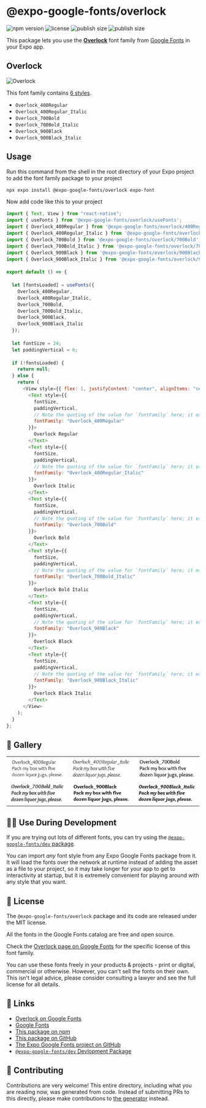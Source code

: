 # @expo-google-fonts/overlock

![npm version](https://flat.badgen.net/npm/v/@expo-google-fonts/overlock)
![license](https://flat.badgen.net/github/license/expo/google-fonts)
![publish size](https://flat.badgen.net/packagephobia/install/@expo-google-fonts/overlock)
![publish size](https://flat.badgen.net/packagephobia/publish/@expo-google-fonts/overlock)

This package lets you use the [**Overlock**](https://fonts.google.com/specimen/Overlock) font family from [Google Fonts](https://fonts.google.com/) in your Expo app.

## Overlock

![Overlock](./font-family.png)

This font family contains [6 styles](#-gallery).

- `Overlock_400Regular`
- `Overlock_400Regular_Italic`
- `Overlock_700Bold`
- `Overlock_700Bold_Italic`
- `Overlock_900Black`
- `Overlock_900Black_Italic`

## Usage

Run this command from the shell in the root directory of your Expo project to add the font family package to your project

```sh
npx expo install @expo-google-fonts/overlock expo-font
```

Now add code like this to your project

```js
import { Text, View } from "react-native";
import { useFonts } from '@expo-google-fonts/overlock/useFonts';
import { Overlock_400Regular } from '@expo-google-fonts/overlock/400Regular';
import { Overlock_400Regular_Italic } from '@expo-google-fonts/overlock/400Regular_Italic';
import { Overlock_700Bold } from '@expo-google-fonts/overlock/700Bold';
import { Overlock_700Bold_Italic } from '@expo-google-fonts/overlock/700Bold_Italic';
import { Overlock_900Black } from '@expo-google-fonts/overlock/900Black';
import { Overlock_900Black_Italic } from '@expo-google-fonts/overlock/900Black_Italic';

export default () => {

  let [fontsLoaded] = useFonts({
    Overlock_400Regular, 
    Overlock_400Regular_Italic, 
    Overlock_700Bold, 
    Overlock_700Bold_Italic, 
    Overlock_900Black, 
    Overlock_900Black_Italic
  });

  let fontSize = 24;
  let paddingVertical = 6;

  if (!fontsLoaded) {
    return null;
  } else {
    return (
      <View style={{ flex: 1, justifyContent: "center", alignItems: "center" }}>
        <Text style={{
          fontSize,
          paddingVertical,
          // Note the quoting of the value for `fontFamily` here; it expects a string!
          fontFamily: "Overlock_400Regular"
        }}>
          Overlock Regular
        </Text>
        <Text style={{
          fontSize,
          paddingVertical,
          // Note the quoting of the value for `fontFamily` here; it expects a string!
          fontFamily: "Overlock_400Regular_Italic"
        }}>
          Overlock Italic
        </Text>
        <Text style={{
          fontSize,
          paddingVertical,
          // Note the quoting of the value for `fontFamily` here; it expects a string!
          fontFamily: "Overlock_700Bold"
        }}>
          Overlock Bold
        </Text>
        <Text style={{
          fontSize,
          paddingVertical,
          // Note the quoting of the value for `fontFamily` here; it expects a string!
          fontFamily: "Overlock_700Bold_Italic"
        }}>
          Overlock Bold Italic
        </Text>
        <Text style={{
          fontSize,
          paddingVertical,
          // Note the quoting of the value for `fontFamily` here; it expects a string!
          fontFamily: "Overlock_900Black"
        }}>
          Overlock Black
        </Text>
        <Text style={{
          fontSize,
          paddingVertical,
          // Note the quoting of the value for `fontFamily` here; it expects a string!
          fontFamily: "Overlock_900Black_Italic"
        }}>
          Overlock Black Italic
        </Text>
      </View>
    );
  }
};
```

## 🔡 Gallery


||||
|-|-|-|
|![Overlock_400Regular](./400Regular/Overlock_400Regular.ttf.png)|![Overlock_400Regular_Italic](./400Regular_Italic/Overlock_400Regular_Italic.ttf.png)|![Overlock_700Bold](./700Bold/Overlock_700Bold.ttf.png)||
|![Overlock_700Bold_Italic](./700Bold_Italic/Overlock_700Bold_Italic.ttf.png)|![Overlock_900Black](./900Black/Overlock_900Black.ttf.png)|![Overlock_900Black_Italic](./900Black_Italic/Overlock_900Black_Italic.ttf.png)||


## 👩‍💻 Use During Development

If you are trying out lots of different fonts, you can try using the [`@expo-google-fonts/dev` package](https://github.com/expo/google-fonts/tree/master/font-packages/dev#readme).

You can import _any_ font style from any Expo Google Fonts package from it. It will load the fonts over the network at runtime instead of adding the asset as a file to your project, so it may take longer for your app to get to interactivity at startup, but it is extremely convenient for playing around with any style that you want.


## 📖 License

The `@expo-google-fonts/overlock` package and its code are released under the MIT license.

All the fonts in the Google Fonts catalog are free and open source.

Check the [Overlock page on Google Fonts](https://fonts.google.com/specimen/Overlock) for the specific license of this font family.

You can use these fonts freely in your products & projects - print or digital, commercial or otherwise. However, you can't sell the fonts on their own. This isn't legal advice, please consider consulting a lawyer and see the full license for all details.

## 🔗 Links

- [Overlock on Google Fonts](https://fonts.google.com/specimen/Overlock)
- [Google Fonts](https://fonts.google.com/)
- [This package on npm](https://www.npmjs.com/package/@expo-google-fonts/overlock)
- [This package on GitHub](https://github.com/expo/google-fonts/tree/master/font-packages/overlock)
- [The Expo Google Fonts project on GitHub](https://github.com/expo/google-fonts)
- [`@expo-google-fonts/dev` Devlopment Package](https://github.com/expo/google-fonts/tree/master/font-packages/dev)

## 🤝 Contributing

Contributions are very welcome! This entire directory, including what you are reading now, was generated from code. Instead of submitting PRs to this directly, please make contributions to [the generator](https://github.com/expo/google-fonts/tree/master/packages/generator) instead.
